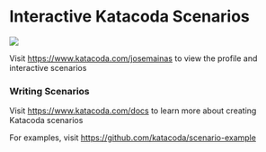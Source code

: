# Interactive Katacoda Scenarios

[![](http://shields.katacoda.com/katacoda/josemainas/count.svg)](https://www.katacoda.com/josemainas "Get your profile on Katacoda.com")

Visit https://www.katacoda.com/josemainas to view the profile and interactive scenarios

### Writing Scenarios
Visit https://www.katacoda.com/docs to learn more about creating Katacoda scenarios

For examples, visit https://github.com/katacoda/scenario-example
